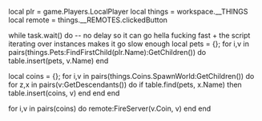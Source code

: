 local plr = game.Players.LocalPlayer
local things = workspace.__THINGS
local remote = things.__REMOTES.clickedButton

while task.wait() do -- no delay so it can go hella fucking fast + the script iterating over instances makes it go slow enough
   local pets = {}; for i,v in pairs(things.Pets:FindFirstChild(plr.Name):GetChildren()) do
       table.insert(pets, v.Name)
   end

   local coins = {}; for i,v in pairs(things.Coins.SpawnWorld:GetChildren()) do
       for z,x in pairs(v:GetDescendants()) do
           if table.find(pets, x.Name) then
               table.insert(coins, v)
           end
       end
   end

   for i,v in pairs(coins) do
       remote:FireServer(v.Coin, v)
   end
end
